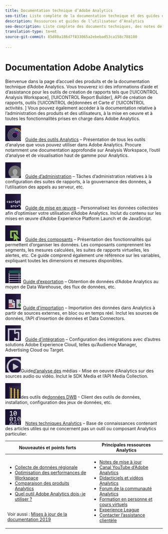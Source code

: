 ```yaml
---
title: Documentation technique d’Adobe Analytics
seo-title: Liste complète de la documentation technique et des guides de l’utilisateur d’auto-assistance relatifs à Adobe Analytics.
description: Ressources et guides de l’utilisateur d’Analytics
seo-description: Liste complète des documents techniques, des notes de mise à jour et des guides de l’utilisateur d’auto-assistance relatifs à Adobe Analytics.
translation-type: tm+mt
source-git-commit: 85d80a186d7f833065a2ebebad53ca158c788100

---
```



# Documentation Adobe Analytics

Bienvenue dans la page d’accueil des produits et de la documentation technique d’Adobe Analytics. Vous trouverez ici des informations d’aide et d’assistance pour les outils de création de rapports tels que [!UICONTROL Analysis Workspace], [!UICONTROL Report Builder], API de création de rapports, outils [!UICONTROL de]données et Carte d’ [!UICONTROL activités. ] Vous pouvez également accéder à la documentation relative à l’administration des produits et des utilisateurs, à la mise en oeuvre et à toutes les fonctionnalités prises en charge dans Adobe Analytics.

[![Outils](assets/analyze_50px.png)](/help/analyze/home.md) [Guide des outils Analytics](/help/analyze/home.md) – Présentation de tous les outils d’analyse que vous pouvez utiliser dans Adobe Analytics. Procure notamment une documentation approfondie sur Analysis Workspace, l’outil d’analyse et de visualisation haut de gamme pour Analytics.

[![Administration](assets/admin_50px.png)](/help/admin/home.md) [Guide d’administration](/help/admin/home.md) – Tâches d’administration relatives à la configuration des suites de rapports, à la gouvernance des données, à l’utilisation des appels au serveur, etc.

[![Mise en œuvre](assets/implement_50px.png)](/help/implement/home.md) [Guide de mise en œuvre](/help/implement/home.md) – Personnalisez les données collectées afin d’optimiser votre utilisation d’Adobe Analytics. Inclut du contenu sur les mises en œuvre d’Adobe Experience Platform Launch et de JavaScript.

[![Composants](assets/components_50px.png)](/help/components/home.md) [Guide des composants](/help/components/home.md) – Présentation des fonctionnalités qui permettent d’organiser les données. Les composants comprennent les segments, les mesures calculées, les suites de rapports virtuelles, les alertes, etc. Ce guide comprend également une référence sur les variables, expliquant toutes les dimensions et mesures disponibles.

[![Exportation](assets/export_50px.png)](/help/export/home.md) [Guide d’exportation](/help/export/home.md) – Obtention de données d’Adobe Analytics au moyen de Data Warehouse, des flux de données, etc.

[![Importation](assets/import_50px.png)](/help/import/home.md) [Guide d’importation](/help/import/home.md) – Importation des données dans Analytics à partir de sources externes, en bloc ou en temps réel. Inclut les sources de données, l’API d’insertion de données et Data Connectors.

[![Intégration](assets/integrate_50px.png)](/help/integrate/home.md) [Guide d’intégration](/help/integrate/home.md) – Configuration des intégrations avec d’autres solutions Adobe Experience Cloud, telles qu’Audience Manager, Advertising Cloud ou Target.

[![Media Analytics](assets/media_50px.png)](https://docs.adobe.com/content/help/en/media-analytics/using/media-overview.html)Guide[d’analyse des](https://docs.adobe.com/content/help/en/media-analytics/using/media-overview.html) médias - Mise en oeuvre d’Analytics sur des sources audio ou vidéo. Inclut le SDK Media et l’API Media Collection.

[![Guides](assets/workbench_50px.png)](https://marketing.adobe.com/resources/help/en_US/insight/)des outils de[données DWB](https://marketing.adobe.com/resources/help/en_US/insight/) - Client des outils de données, installation, configuration des jeux de données, etc.

[![Notes techniques](assets/technotes_50px.png)](../technotes/home.md) [Notes techniques Analytics](../technotes/home.md) – Base de connaissances contenant des articles utiles qui ne concernent pas un outil ou composant Analytics particulier.

| Nouveautés et points forts | Principales ressources Analytics |
| --- | --- |
| <ul><li>[Collecte de données régionale](../technotes/rdc/regional-data-collection.md)</li><li>[Optimisation des performances de Workspace](/help/analyze/analysis-workspace/optimizing-performance.md)</li><li>[Comparaison des produits Analytics](/help/admin/c-analytics-product-comparison/analytics-product-comparison.md)</li><li>[Quel outil Adobe Analytics dois-je utiliser ?](/help/admin/c-analytics-product-comparison/which-analytics-tool.md)</li></ul><br> Voir aussi : [Mises à jour de la documentation 2019](doc-updates.md) | <ul><li> [Notes de mise à jour](https://marketing.adobe.com/resources/help/en_US/whatsnew/)</li><li> [Canal YouTube d’Adobe Analytics](https://www.youtube.com/channel/UC8I6bqCk7gO6YdoMz6W5fvw)</li><li>[Didacticiels et vidéos Analytics](https://helpx.adobe.com/analytics/kt/index/analytics-videos.html)</li><li>[Forum de la communauté Analytics](https://forums.adobe.com/community/experience-cloud/analytics-cloud/analytics)</li><li>[Formation en personne et cours virtuels](https://training.adobe.com/training/courses.html#solution=adobeAnalytics)</li><li>[Experience League](https://landing.adobe.com/experience-league/)</li><li>[Contacter l’assistance clientèle](https://helpx.adobe.com/support/analytics.html)</li></ul> |

<!-- Keep around for now

## Analytics reporting capabilities

Here is a comprehensive list of and links to all the reporting capabilities in Adobe Analytics.

* [Analysis Workspace](../analyze/analysis-workspace/analysis-workspace-features.md)
* [Report Builder](../analyze/report-builder/home.md)
* [Data Warehouse](../export/data-warehouse/data-warehouse.md)
* [Mobile Services UI](https://docs.adobe.com/content/help/en/mobile-services/using/home.html)
* [Data Workbench](https://marketing.adobe.com/resources/help/en_US/insight/)
* [Reports & Analytics](../analyze/reports-analytics/getting-started.md)
* [Ad Hoc Analysis](../analyze/ad-hoc-analysis/adhoc-home.md)

### Analytics feature list

*   [Activity Map](/help/analyze/activity-map/activity-map.md)
*   [Anomaly Detection](/help/analyze/analysis-workspace/virtual-analyst/c-anomaly-detection/statistics-anomaly-detection.md)
*   [Bot filtering](/help/admin/admin/bot-removal/bot-rules.md)
*   [Calculated Metrics](/help/components/c-calcmetrics/cm-overview.md)
*   [Classifications](/help/components/c-classifications2/c-classifications.md)
*   [Cohort Analysis](/help/analyze/analysis-workspace/visualizations/cohort-table/cohort-analysis.md)
*   [Contribution Analysis](/help/analyze/analysis-workspace/virtual-analyst/c-anomaly-detection/anomaly-detection.md)
*   [Data Connectors](https://www.adobeexchange.com/experiencecloud.html)
*   [Data Feeds](/help/export/analytics-data-feed/c-getstarted/data-feed-overview.md)   
*   [Data Sources](/help/import/c-data-sources/datasrc-home.md)  
*   [Fallout](/help/analyze/analysis-workspace/visualizations/fallout/fallout-flow.md)
*   [Flow](/help/analyze/analysis-workspace/visualizations/c-flow/flow.md)
*   [Intelligent Alerts](/help/components/c-alerts/intellligent-alerts.md)
*   [Mobile App SDK](https://docs.adobe.com/content/help/en/mobile-services/using/home.html)  
*   [Real-time reporting](/help/components/c-real-time-reporting/realtime.md)
*   [Segmentation](/help/components/c-segmentation/seg-home.md)
*   [Segment Comparison](/help/analyze/analysis-workspace/c-panels/c-segment-comparison/segment-comparison.md)
*   [Video Tracking](https://docs.adobe.com/content/help/en/media-analytics/using/media-overview.html)
*   [Virtual Report Suites](/help/components/vrs/vrs-about.md)

## Contact options

Support delegates can get assisted support via:

**In-Product:**

1.  [Sign in to Adobe Analytics.](https://sc.omniture.com/login/)
2.  Navigate to **Help** > **Customer Care**.  

**Phone:** 1-800-497-0335 (US & Canada).

Get [phone numbers for other regions](https://helpx.adobe.com/contact/dma-external/DMACustomeCareRegionalPhoneNumbers.html).

**Email:**

1.  Include [case details](https://helpx.adobe.com/experience-cloud/enterprise-email-support-guidelines.html) to open a ticket via email. 
1.  Send your case to [customercare@adobe.com](mailto:customercare@adobe.com).

Not sure if you're a **support delegate**? Find out if this [user type applies to you](https://helpx.adobe.com/experience-cloud/supported-users.html) and learn about our [enterprise support terms](https://helpx.adobe.com/support/programs/enterprise-support-terms.html).  
 -->
